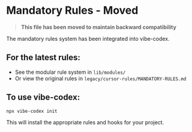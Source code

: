# Mandatory Rules - Moved

> **This file has been moved to maintain backward compatibility**

The mandatory rules system has been integrated into vibe-codex. 

## For the latest rules:
- See the modular rule system in `lib/modules/`
- Or view the original rules in `legacy/cursor-rules/MANDATORY-RULES.md`

## To use vibe-codex:
```bash
npx vibe-codex init
```

This will install the appropriate rules and hooks for your project.
